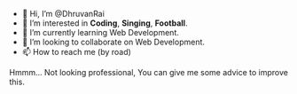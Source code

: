 - 👋 Hi, I’m @DhruvanRai
- 👀 I’m interested in **Coding**, **Singing**, **Football**.
- 🌱 I’m currently learning Web Development.
- 💞️ I’m looking to collaborate on Web Development.
- 📫 How to reach me (by road)

<!---
DhruvanRai/DhruvanRai is a ✨ special ✨ repository because its `README.md` (this file) appears on your GitHub profile.
You can click the Preview link to take a look at your changes.
--->

Hmmm... Not looking professional, You can give me some advice to improve this. 
